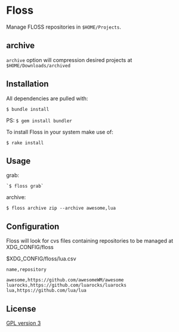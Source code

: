 # Floss

Manage FLOSS repositories in `$HOME/Projects`.

## archive
`archive` option will compression desired projects at `$HOME/Downloads/archived` 


## Installation

All dependencies are pulled with:

    $ bundle install

PS: `$ gem install bundler`

To install Floss in your system make use of: 

    $ rake install

## Usage

grab: 

    `$ floss grab`

archive: 

    $ floss archive zip --archive awesome,lua

## Configuration

Floss will look for cvs files containing repositories to be managed at XDG_CONFIG/floss

$XDG_CONFIG/floss/lua.csv 
 
```csv
name,repository

awesome,https://github.com/awesomeWM/awesome
luarocks,https://github.com/luarocks/luarocks
lua,https://github.com/lua/lua

```


## License
[GPL version 3](https://www.gnu.org/licenses/gpl-3.0.en.html)
